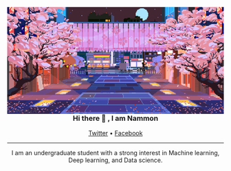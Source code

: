 
<img align="right" alt="Coding" width="1000" src="./original.gif">
<h3 align="center"> Hi there 👋 , I am Nammon</h3>

</p>
<p align="center">
  <a href="https://twitter.com">Twitter</a> •
  <a href="https://www.facebook.com/monmonten" >Facebook</a>
</p>

---
</p>
<p align="center">
I am an undergraduate student with a strong interest in
Machine learning, Deep learning, and Data science.
</p>
